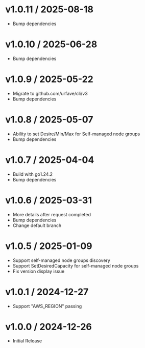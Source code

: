 <!-- markdownlint-disable -->

# v1.0.11 / 2025-08-18

* Bump dependencies

# v1.0.10 / 2025-06-28

* Bump dependencies

# v1.0.9 / 2025-05-22

* Migrate to github.com/urfave/cli/v3
* Bump dependencies

# v1.0.8 / 2025-05-07

* Ability to set Desire/Min/Max for Self-managed node groups
* Bump dependencies

# v1.0.7 / 2025-04-04

* Build with go1.24.2
* Bump dependencies

# v1.0.6 / 2025-03-31

* More details after request completed
* Bump dependencies
* Change default branch

# v1.0.5 / 2025-01-09

* Support self-managed node groups discovery
* Support SetDesiredCapacity for self-managed node groups
* Fix version display issue

# v1.0.1 / 2024-12-27

* Support "AWS_REGION" passing

# v1.0.0 / 2024-12-26

* Initial Release
